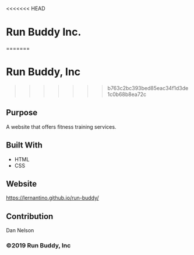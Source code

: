 <<<<<<< HEAD
# Run Buddy Inc.
=======
# Run Buddy, Inc
>>>>>>> b763c2bc393bed85eac34f1d3de1c0b68b8ea72c

## Purpose
A website that offers fitness training services. 

## Built With
* HTML
* CSS

## Website
https://lernantino.github.io/run-buddy/

## Contribution
Dan Nelson

### ©️2019 Run Buddy, Inc
